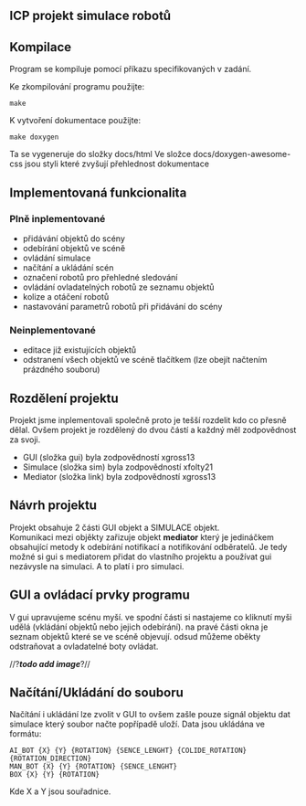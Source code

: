 ## ICP projekt **simulace robotů**

## Kompilace

Program se kompiluje pomocí příkazu specifikovaných v zadání.

Ke zkompilování programu použijte:

    make 

K vytvoření dokumentace použijte:

    make doxygen

Ta se vygeneruje do složky docs/html
Ve složce docs/doxygen-awesome-css jsou styli které zvyšují přehlednost dokumentace

## Implementovaná funkcionalita

### Plně inplementované
- přidávání objektů do scény
- odebírání objektů ve scéně
- ovládání simulace
- načítání a ukládání scén
- označení robotů pro přehledné sledování
- ovládání ovladatelných robotů ze seznamu objektů
- kolize a otáčení robotů
- nastavování parametrů robotů při přidávání do scény

### Neinplementované
- editace již existujících objektů
- odstranení všech objektů ve scéně tlačítkem (lze obejít načtením prázdného souboru)



## Rozdělení projektu
Projekt jsme inplementovali společně proto je tešší rozdelit kdo co přesně dělal. Ovšem projekt je rozdělený do dvou částí a každný měl zodpovědnost za svoji.

- GUI (složka gui) byla zodpovědností xgross13
- Simulace (složka sim) byla zodpovědností xfolty21
- Mediator (složka link) byla zodpovědností xgross13


## Návrh projektu

Projekt obsahuje 2 části GUI objekt a SIMULACE objekt. \
Komunikaci mezi objěkty zařizuje objekt **mediator** který je jedináčkem obsahující metody k odebírání notifikací a notifikování odběratelů. 
Je tedy možné si gui s mediatorem přidat do vlastního projektu a používat gui nezávysle na simulaci. A to platí i pro simulaci.



## GUI a ovládací prvky programu

V gui upravujeme scénu myší. ve spodní části si nastajeme co kliknutí myši udělá (vkládání objektů nebo jejich odebírání).
na pravé části okna je seznam objektů které se ve scéně objevují. odsud můžeme oběkty odstraňovat a ovladatelné boty ovládat.

//?***todo add image***?//


## Načítání/Ukládání do souboru
Načítání i ukládání lze zvolit v GUI to ovšem zašle pouze signál objektu dat simulace který soubor načte popřípadě uloží.
Data jsou ukládána ve formátu:

    AI_BOT {X} {Y} {ROTATION} {SENCE_LENGHT} {COLIDE_ROTATION} {ROTATION_DIRECTION}
    MAN_BOT {X} {Y} {ROTATION} {SENCE_LENGHT}
    BOX {X} {Y} {ROTATION}

Kde X a Y jsou souřadnice. 
